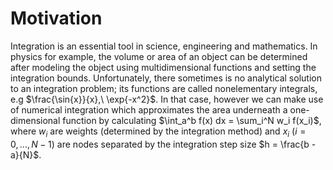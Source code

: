 # Motivation
Integration is an essential tool in science, engineering and mathematics. In physics for example, 
the volume or area of an object can be determined after modeling the object using multidimensional 
functions and setting the integration bounds. Unfortunately, there sometimes is no analytical 
solution to an integration problem; its functions are called nonelementary integrals, e.g 
$\frac{\sin{x}}{x},\ \exp{-x^2}$. In that case, however we can make use of numerical integration 
which approximates the area underneath a one-dimensional function by calculating 
$\int_a^b f(x) dx = \sum_i^N w_i f(x_i)$, where $w_i$ are weights (determined by the integration 
method) and $x_i$ ($i = 0,..., N-1$) are nodes separated by the integration step size 
$h = \frac{b - a}{N}$. 

